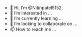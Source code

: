 - 👋 Hi, I’m @Nitinpatel5152
- 👀 I’m interested in ...
- 🌱 I’m currently learning ...
- 💞️ I’m looking to collaborate on ...
- 📫 How to reach me ...

<!---
Nitinpatel5152/Nitinpatel5152 is a ✨ special ✨ repository because its `README.md` (this file) appears on your GitHub profile.
You can click the Preview link to take a look at your changes.
--->
